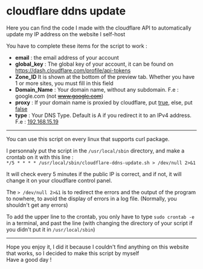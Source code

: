 # cloudflare ddns update
Here you can find the code I made with the cloudflare API to automatically update my IP address on the website I self-host

You have to complete these items for the script to work : 
* __email__ : the email address of your account
* __global_key__ : The global key of your account, it can be found on https://dash.cloudflare.com/profile/api-tokens
* __Zone_ID__ It is shown at the bottom of the preview tab. Whether you have 1 or more sites, you must fill in this field
* __Domain_Name__ : Your domain name, without any subdomain. F.e : google.com (not ~~www.google.com~~)
* __proxy__ : If your domain name is proxied by cloudflare, put <ins>true</ins>, else, put <ins>false</ins>
* __type__ : Your DNS Type. Default is A if you redirect it to an IPv4 address. F.e : <ins>192.168.15.19</ins>

-----

You can use this script on every linux that supports curl package.  

I personnaly put the script in the `/usr/local/sbin` directory, and make a crontab on it with this line :  
`*/5 * * * * /usr/local/sbin/cloudflare-ddns-update.sh > /dev/null 2>&1`  

It will check every 5 minutes if the public IP is correct, and if not, it will change it on your cloudflare control panel.  

The `> /dev/null 2>&1` is to redirect the errors and the output of the program to nowhere, to avoid the display of errors in a log file. (Normally, you shouldn't get any errors)  

To add the upper line to the crontab, you only have to type `sudo crontab -e` in a terminal, and past the line (with changing the directory of your script if you didn't put it in `/usr/local/sbin`)

-----

Hope you enjoy it, I did it because I couldn't find anything on this website that works, so I decided to make this script by myself  
Have a good day !
